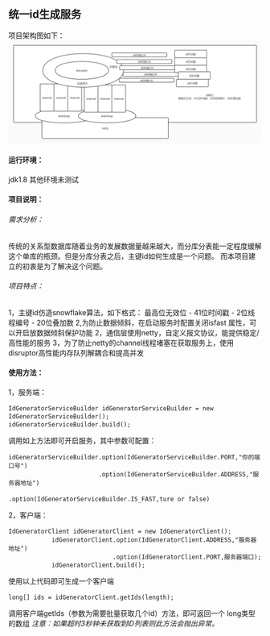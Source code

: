 ## 统一id生成服务

项目架构图如下：
![](https://github.com/mikeniubi2019/idGenerator/blob/master/img/id%E7%94%9F%E6%88%90%E5%99%A8%E6%9E%B6%E6%9E%84%E5%9B%BE.jpg)

#### 运行环境：
jdk1.8 
其他环境未测试

#### 项目说明：
###### 需求分析：
传统的关系型数据库随着业务的发展数据量越来越大，而分库分表能一定程度缓解这个单库的瓶颈。但是分库分表之后，主键id如何生成是一个问题。
而本项目建立的初衷是为了解决这个问题。
###### 项目特点：
1，主键id仿造snowflake算法，如下格式： 最高位无效位 - 41位时间戳 - 2位线程编号 - 20位叠加数
2,为防止数据倾斜，在启动服务时配置关闭isfast 属性，可以开启放数据倾斜保护功能
2，通信层使用netty，自定义报文协议，能提供稳定/高性能的服务
3，为了防止netty的channel线程堵塞在获取服务上，使用disruptor高性能内存队列解耦合和提高并发
#### 使用方法：
1，服务端：
```
IdGeneratorServiceBuilder idGeneratorServiceBuilder = new IdGeneratorServiceBuilder();
idGeneratorServiceBuilder.build();
```
调用如上方法即可开启服务，其中参数可配置：
```
idGeneratorServiceBuilder.option(IdGeneratorServiceBuilder.PORT,"你的端口号")
                         .option(IdGeneratorServiceBuilder.ADDRESS,"服务器地址")
                         .option(IdGeneratorServiceBuilder.IS_FAST,ture or false)
```
2，客户端：
```
IdGeneratorClient idGeneratorClient = new IdGeneratorClient();
            idGeneratorClient.option(IdGeneratorClient.ADDRESS,"服务器地址")
                             .option(IdGeneratorClient.PORT,服务器端口);
            idGeneratorClient.build();
```
使用以上代码即可生成一个客户端
```
long[] ids = idGeneratorClient.getIds(length);
```
调用客户端getIds（参数为需要批量获取几个id）方法，即可返回一个 long类型的数组
*注意：如果超时3秒钟未获取到ID列表则此方法会抛出异常。*
